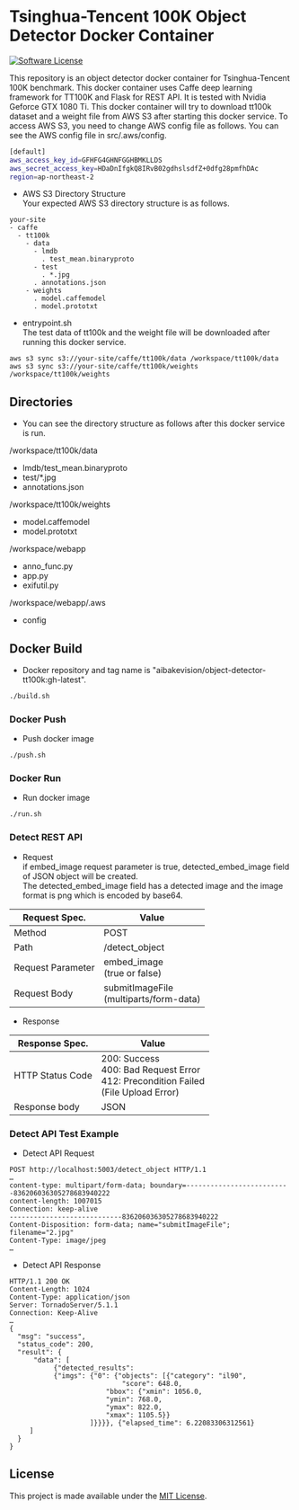# Tsinghua-Tencent 100K Object Detector Docker Container

[![Software License](https://img.shields.io/badge/license-MIT-brightgreen.svg?style=flat-square)](LICENSE)

This repository is an object detector docker container for Tsinghua-Tencent 100K benchmark. This docker container uses Caffe deep learning framework for TT100K  and Flask for REST API. It is tested with Nvidia Geforce GTX 1080 Ti. This docker container will try to download tt100k dataset and a weight file from AWS S3 after starting this docker service. To access AWS S3, you need to change AWS config file as follows. You can see the AWS config file in src/.aws/config.  

```bash
[default]
aws_access_key_id=GFHFG4GHNFGGHBMKLLDS
aws_secret_access_key=HDaDnIfgkQ8IRvB02gdhslsdfZ+0dfg28pmfhDAc
region=ap-northeast-2
```

- AWS S3 Directory Structure  
Your expected AWS S3 directory structure is as follows.  

```
your-site
- caffe
  - tt100k
    - data
      - lmdb
        . test_mean.binaryproto
      - test
        . *.jpg
      . annotations.json
    - weights
      . model.caffemodel
      . model.prototxt
```

- entrypoint.sh  
The test data of tt100k and the weight file will be downloaded after running this docker service.  

```
aws s3 sync s3://your-site/caffe/tt100k/data /workspace/tt100k/data
aws s3 sync s3://your-site/caffe/tt100k/weights /workspace/tt100k/weights
```

## Directories
- You can see the directory structure as follows after this docker service is run.  

/workspace/tt100k/data
- lmdb/test_mean.binaryproto
- test/*.jpg
- annotations.json

/workspace/tt100k/weights
- model.caffemodel
- model.prototxt

/workspace/webapp
- anno_func.py
- app.py
- exifutil.py

/workspace/webapp/.aws
- config

## Docker Build
- Docker repository and tag name is "aibakevision/object-detector-tt100k:gh-latest".  

```bash
./build.sh
```

### Docker Push
- Push docker image

```bash
./push.sh
```

### Docker Run
- Run docker image

```bash
./run.sh
```

### Detect REST API   
- Request  
if embed_image request parameter is true, detected_embed_image field of JSON object will be created.  
The detected_embed_image field has a detected image and the image format is png which is encoded by base64.  

| Request Spec. | Value                                  |
|---------------|----------------------------------------|
| Method        | POST                                   |
| Path          | /detect_object                         |
| Request Parameter  | embed_image<br>(true or false) |
| Request Body  | submitImageFile<br>(multiparts/form-data) |

- Response

| Response Spec.   | Value                                                                              |
|------------------|------------------------------------------------------------------------------------|
| HTTP Status Code | 200: Success<br>400: Bad Request Error<br>412: Precondition Failed<br>(File Upload Error) |
| Response body    | JSON                                                                               |                                                                            |                                                                   |

### Detect API Test Example
- Detect API Request
```
POST http://localhost:5003/detect_object HTTP/1.1
…
content-type: multipart/form-data; boundary=--------------------------836206036305278683940222
content-length: 1007015
Connection: keep-alive
----------------------------836206036305278683940222
Content-Disposition: form-data; name="submitImageFile"; filename="2.jpg"
Content-Type: image/jpeg
…
```
- Detect API Response
```
HTTP/1.1 200 OK
Content-Length: 1024
Content-Type: application/json
Server: TornadoServer/5.1.1
Connection: Keep-Alive
…
{
  "msg": "success",  
  "status_code": 200,
  "result": {
      "data": [
	       {"detected_results": 
		   {"imgs": {"0": {"objects": [{"category": "il90", 
					        "score": 648.0, 
						"bbox": {"xmin": 1056.0, 
						"ymin": 768.0, 
						"ymax": 822.0, 
						"xmax": 1105.5}}
					]}}}}, {"elapsed_time": 6.22083306312561}
     ]
  }
}
```

## License

This project is made available under the [MIT License](https://github.com/asyncbridge/object-detector-tt100k/blob/master/LICENSE).
